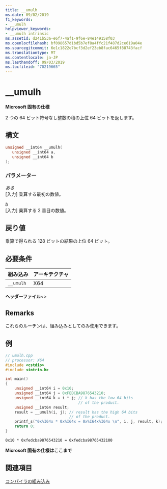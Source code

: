 ```yaml
---
title: __umulh
ms.date: 09/02/2019
f1_keywords:
- __umulh
helpviewer_keywords:
- __umulh intrinsic
ms.assetid: d241b53a-e6f7-4af1-9f6e-84e149158f03
ms.openlocfilehash: bf098657d1bd5b7ef8a4ffc21f487d2ce619a04e
ms.sourcegitcommit: 6e1c1822e7bcf3d2ef23eb8fac6465f88743facf
ms.translationtype: MT
ms.contentlocale: ja-JP
ms.lasthandoff: 09/03/2019
ms.locfileid: "70219665"
---
```

# <a name="__umulh"></a>__umulh

**Microsoft 固有の仕様**

2 つの 64 ビット符号なし整数の積の上位 64 ビットを返します。

## <a name="syntax"></a>構文

```C
unsigned __int64 __umulh(
   unsigned __int64 a,
   unsigned __int64 b
);
```

### <a name="parameters"></a>パラメーター

*ある*\
[入力] 乗算する最初の数値。

*b*\
[入力] 乗算する 2 番目の数値。

## <a name="return-value"></a>戻り値

乗算で得られる 128 ビットの結果の上位 64 ビット。

## <a name="requirements"></a>必要条件

|組み込み|アーキテクチャ|
|---------------|------------------|
|`__umulh`|X64|

**ヘッダーファイル**\<>

## <a name="remarks"></a>Remarks

これらのルーチンは、組み込みとしてのみ使用できます。

## <a name="example"></a>例

```cpp
// umulh.cpp
// processor: X64
#include <cstdio>
#include <intrin.h>

int main()
{
    unsigned __int64 i = 0x10;
    unsigned __int64 j = 0xFEDCBA9876543210;
    unsigned __int64 k = i * j; // k has the low 64 bits
                                // of the product.
    unsigned __int64 result;
    result = __umulh(i, j); // result has the high 64 bits
                            // of the product.
    printf_s("0x%I64x * 0x%I64x = 0x%I64x%I64x \n", i, j, result, k);
    return 0;
}
```

```Output
0x10 * 0xfedcba9876543210 = 0xfedcba98765432100
```

**Microsoft 固有の仕様はここまで**

## <a name="see-also"></a>関連項目

[コンパイラの組み込み](../intrinsics/compiler-intrinsics.md)
